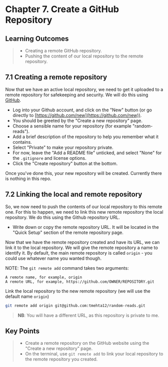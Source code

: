 # Chapter 7. Create a GitHub Repository

## Learning Outcomes
> - Creating a remote GitHub repository.
> - Pushing the content of our local repository to the remote repository.

## 7.1 Creating a remote repository

Now that we have an active local repository, we need to get it uploaded to a remote repository for safekeeping and security.
We will do this using [GitHub](https://www.github.com).

* Log into your Github account, and click on the "New" button (or go directly to [https://github.com/new](https://github.com/new)).
* You should be greeted by the "Create a new repository" page.
* Choose a sensible name for your repository (for example "random-reads").
* Add a brief description of the repository to help you remember what it contains.
* Select "Private" to make your repository private.
* For now, leave the "Add a README file" unticked, and select "None" for the `.gitignore` and license options.
* Click the "Create repository" button at the bottom.

Once you've done this, your new repository will be created.
Currently there is nothing in this repo.

## 7.2 Linking the local and remote repository

So, we now need to push the contents of our local repository to this remote one.
For this to happen, we need to link this new remote repository the local repository.
We do this using the Github repository URL.

* Write down or copy the remote repository URL. It will be located in the "Quick Setup" section of the remote repository page.

Now that we have the remote repository created and have its URL, we can link it to the local repository.
We will give the remote repository a name to identify it.
By default, the main remote repository is called `origin` - you could use whatever name you wanted though.

NOTE: The `git remote add` command takes two arguments:

    A remote name, for example, origin
    A remote URL, for example, https://github.com/OWNER/REPOSITORY.git


Link the local repository to the new remote repository (we will use the default name `origin`)

~~~bash
git remote add origin git@github.com:tmehta12/random-reads.git
~~~

> **NB**: You will have a different URL, as this repository is private to me.

## Key Points
> - Create a remote repository on the GitHub website using the "Create a new repository" page. 
> - On the terminal, use `git remote add` to link your local repository to the remote repository you created.
